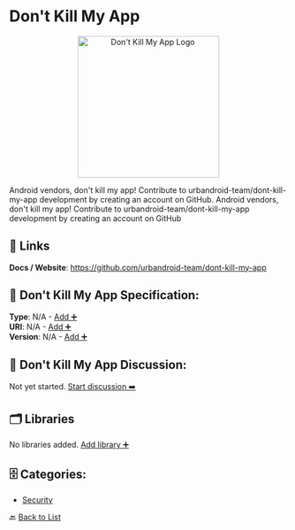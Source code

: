# Don't Kill My App
<p align="center">
    <img width="256" src="https://raw.githubusercontent.com/apis-list/apis-list/main/apis/dont-kill-my-app/logo_256x256.png" alt="Don't Kill My App Logo"/>
</p>
Android vendors, don't kill my app! Contribute to urbandroid-team/dont-kill-my-app development by creating an account on GitHub.  Android vendors, don't kill my app! Contribute to urbandroid-team/dont-kill-my-app development by creating an account on GitHub

##  🔗 Links
**Docs / Website**: https://github.com/urbandroid-team/dont-kill-my-app

## 🧬 Don't Kill My App Specification:
**Type**: N/A - [Add ➕](https://github.com/apis-list/apis-list/edit/main/apis.yaml#L5464)  
**URI**: N/A - [Add ➕](https://github.com/apis-list/apis-list/edit/main/apis.yaml#L5464)  
**Version**: N/A - [Add ➕](https://github.com/apis-list/apis-list/edit/main/apis.yaml#L5464)

## 💬 Don't Kill My App Discussion:
Not yet started. [Start discussion ➡️](https://github.com/apis-list/apis-list/discussions/new)

## 🗂️ Libraries

No libraries added. [Add library ➕](https://github.com/apis-list/apis-list/edit/main/apis.yaml#L5464)    


## 🗄️ Categories:
- [Security](https://github.com/apis-list/apis-list#security-)

🔙  [Back to List](https://github.com/apis-list/apis-list)
